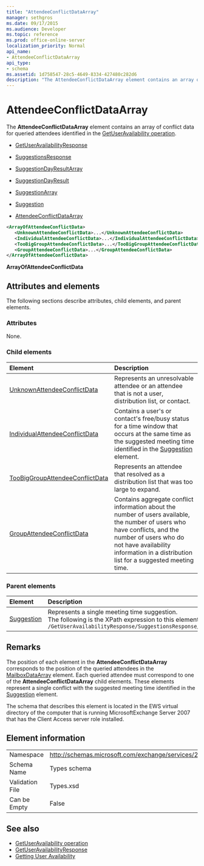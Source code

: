 ```yaml
---
title: "AttendeeConflictDataArray"
manager: sethgros
ms.date: 09/17/2015
ms.audience: Developer
ms.topic: reference
ms.prod: office-online-server
localization_priority: Normal
api_name:
- AttendeeConflictDataArray
api_type:
- schema
ms.assetid: 1d758547-28c5-4649-8334-427480c282d6
description: "The AttendeeConflictDataArray element contains an array of conflict data for queried attendees identified in the GetUserAvailability operation."
---
```


# AttendeeConflictDataArray

The **AttendeeConflictDataArray** element contains an array of conflict data for queried attendees identified in the [GetUserAvailability operation](getuseravailability-operation.md).
  
- [GetUserAvailabilityResponse](getuseravailabilityresponse.md)
  
- [SuggestionsResponse](suggestionsresponse.md)
  
- [SuggestionDayResultArray](suggestiondayresultarray.md)
  
- [SuggestionDayResult](suggestiondayresult.md)
  
- [SuggestionArray](suggestionarray.md)
  
- [Suggestion](suggestion.md)
  
- [AttendeeConflictDataArray](attendeeconflictdataarray.md)
  
```xml
<ArrayOfAttendeeConflictData>
   <UnknownAttendeeConflictData>...</UnknownAttendeeConflictData>
   <IndividualAttendeeConflictData>...</IndividualAttendeeConflictData>
   <TooBigGroupAttendeeConflictData>...</TooBigGroupAttendeeConflictData>
   <GroupAttendeeConflictData>...</GroupAttendeeConflictData>
</ArrayOfAttendeeConflictData>
```

 **ArrayOfAttendeeConflictData**
## Attributes and elements

The following sections describe attributes, child elements, and parent elements.
  
### Attributes

None.
  
### Child elements

|**Element**|**Description**|
|:-----|:-----|
|[UnknownAttendeeConflictData](unknownattendeeconflictdata.md) <br/> |Represents an unresolvable attendee or an attendee that is not a user, distribution list, or contact.  <br/> |
|[IndividualAttendeeConflictData](individualattendeeconflictdata.md) <br/> |Contains a user's or contact's free/busy status for a time window that occurs at the same time as the suggested meeting time identified in the [Suggestion](suggestion.md) element.  <br/> |
|[TooBigGroupAttendeeConflictData](toobiggroupattendeeconflictdata.md) <br/> |Represents an attendee that resolved as a distribution list that was too large to expand.  <br/> |
|[GroupAttendeeConflictData](groupattendeeconflictdata.md) <br/> |Contains aggregate conflict information about the number of users available, the number of users who have conflicts, and the number of users who do not have availability information in a distribution list for a suggested meeting time.  <br/> |
   
### Parent elements

|**Element**|**Description**|
|:-----|:-----|
|[Suggestion](suggestion.md) <br/> |Represents a single meeting time suggestion.  <br/> The following is the XPath expression to this element:  <br/>  `/GetUserAvailabilityResponse/SuggestionsResponse/SuggestionDayResultArray/SuggestionDayResult[i]/SuggestionArray/Suggestion[i]` <br/> |
   
## Remarks

The position of each element in the **AttendeeConflictDataArray** corresponds to the position of the queried attendees in the [MailboxDataArray](mailboxdataarray.md) element. Each queried attendee must correspond to one of the **AttendeeConflictDataArray** child elements. These elements represent a single conflict with the suggested meeting time identified in the [Suggestion](suggestion.md) element. 
  
The schema that describes this element is located in the EWS virtual directory of the computer that is running MicrosoftExchange Server 2007 that has the Client Access server role installed.
  
## Element information

|||
|:-----|:-----|
|Namespace  <br/> |http://schemas.microsoft.com/exchange/services/2006/types  <br/> |
|Schema Name  <br/> |Types schema  <br/> |
|Validation File  <br/> |Types.xsd  <br/> |
|Can be Empty  <br/> |False  <br/> |
   
## See also

- [GetUserAvailability operation](getuseravailability-operation.md) 
- [GetUserAvailabilityResponse](getuseravailabilityresponse.md)
- [Getting User Availability](http://msdn.microsoft.com/library/d4133fcb-9b0f-4e6b-aadf-a389da83516a%28Office.15%29.aspx)

